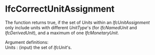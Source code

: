 # IfcCorrectUnitAssignment

The function returns true, if the set of _Units_ within an _IfcUnitAssignment_ only include units with different _UnitType_'s (for _IfcNamedUnit_ and _IfcDerivedUnit_), and a maximum of one _IfcMonetaryUnit_.

Argument definitions:  
Units : (input) the set of _IfcUnit_'s.
